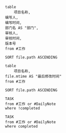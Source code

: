 ```dataview
table 
	项目名称,
编写人,
编写时间,
部门名 AS "部门",
审核人,
审核时间,
版本号
from #工作

SORT file.path ASCENDING
```

```dataview
table 
	项目名称,
file.mtime AS "最后修改时间"
from #工作

SORT file.path ASCENDING
```

```dataview
TASK
from #工作 or #DailyNote
where !completed
```
```dataview
TASK
from #工作 or #DailyNote
where completed
```



